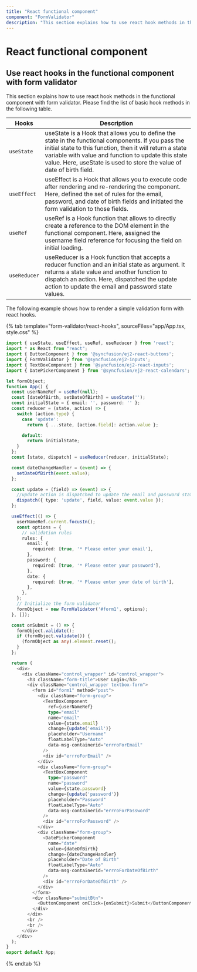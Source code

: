 ```yaml
---
title: "React functional component"
component: "FormValidator"
description: "This section explains how to use react hook methods in the functional component with form validator"
---
```


# React functional component

## Use react hooks in the functional component with form validator

This section explains how to use react hook methods in the functional component with form validator. Please find the list of basic hook methods in the following table.

| Hooks | Description |
| ------------- | ------------- |
| `useState` | useState is a Hook that allows you to define the state in the functional components. If you pass the initial state to this function, then it will return a state variable with value and function to update this state value. Here, useState is used to store the value of date of birth field. |
| `useEffect` | useEffect is a Hook that allows you to execute code after rendering and re-rendering the component. Here, defined the set of rules for the email, password, and date of birth fields and initiated the form validation to those fields. |
| `useRef` | useRef is a Hook function that allows to directly create a reference to the DOM element in the functional component. Here, assigned the username field reference for focusing the field on initial loading. |
| `useReducer` | useReducer is a Hook function that accepts a reducer function and an initial state as argument. It returns a state value and another function to dispatch an action. Here, dispatched the update action to update the email and password state values. |

The following example shows how to render a simple validation form with react hooks.

{% tab template="form-validator/react-hooks", sourceFiles="app/App.tsx, style.css" %}

```typescript
import { useState, useEffect, useRef, useReducer } from 'react';
import * as React from "react";
import { ButtonComponent } from '@syncfusion/ej2-react-buttons';
import { FormValidator } from '@syncfusion/ej2-inputs';
import { TextBoxComponent } from '@syncfusion/ej2-react-inputs';
import { DatePickerComponent } from '@syncfusion/ej2-react-calendars';

let formObject;
function App() {
  const userNameRef = useRef(null);
  const [dateOfBirth, setDateOfBirth] = useState('');
  const initialState = { email: '', password: '' };
  const reducer = (state, action) => {
    switch (action.type) {
      case 'update':
        return { ...state, [action.field]: action.value };

      default:
        return initialState;
    }
  };
  const [state, dispatch] = useReducer(reducer, initialState);

  const dateChangeHandler = (event) => {
    setDateOfBirth(event.value);
  };

  const update = (field) => (event) => {
    //update action is dispatched to update the email and password state value
    dispatch({ type: 'update', field, value: event.value });
  };

  useEffect(() => {
    userNameRef.current.focusIn();
    const options = {
      // validation rules
      rules: {
        email: {
          required: [true, '* Please enter your email'],
        },
        password: {
          required: [true, '* Please enter your password'],
        },
        date: {
          required: [true, '* Please enter your date of birth'],
        },
      },
    };
    // Initialize the form validator
    formObject = new FormValidator('#form1', options);
  }, []);

  const onSubmit = () => {
    formObject.validate();
    if (formObject.validate()) {
      (formObject as any).element.reset();
    }
  };

  return (
    <div>
      <div className="control_wrapper" id="control_wrapper">
        <h3 className="form-title">User Login</h3>
        <div className="control_wrapper textbox-form">
          <form id="form1" method="post">
            <div className="form-group">
              <TextBoxComponent
                ref={userNameRef}
                type="email"
                name="email"
                value={state.email}
                change={update('email')}
                placeholder="Username"
                floatLabelType="Auto"
                data-msg-containerid="errroForEmail"
              />
              <div id="errroForEmail" />
            </div>
            <div className="form-group">
              <TextBoxComponent
                type="password"
                name="password"
                value={state.password}
                change={update('password')}
                placeholder="Password"
                floatLabelType="Auto"
                data-msg-containerid="errroForPassword"
              />
              <div id="errroForPassword" />
            </div>
            <div className="form-group">
              <DatePickerComponent
                name="date"
                value={dateOfBirth}
                change={dateChangeHandler}
                placeholder="Date of Birth"
                floatLabelType="Auto"
                data-msg-containerid="errroForDateOfBirth"
              />
              <div id="errroForDateOfBirth" />
            </div>
          </form>
          <div className="submitBtn">
            <ButtonComponent onClick={onSubmit}>Submit</ButtonComponent>
          </div>
        </div>
        <br />
        <br />
      </div>
    </div>
  );
}
export default App;
```

{% endtab %}